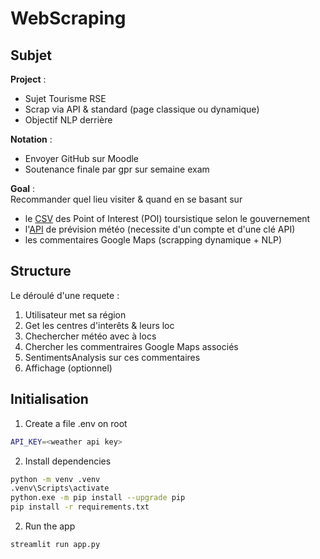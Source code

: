 # WebScraping

## Subjet

**Project** :
- Sujet Tourisme RSE
- Scrap via API & standard (page classique ou dynamique)
- Objectif NLP derrière

**Notation** :
- Envoyer GitHub sur Moodle
- Soutenance finale par gpr sur semaine exam

**Goal** :  
Recommander quel lieu visiter & quand en se basant sur
- le [CSV](https://www.data.gouv.fr/fr/datasets/datatourisme-la-base-nationale-des-donnees-publiques-dinformation-touristique-en-open-data) des  Point of Interest (POI) toursistique selon le gouvernement  
- l'[API](https://api.meteo-concept.com/documentation_openapi ) de prévision météo (necessite d'un compte et d'une clé API)
- les commentaires Google Maps (scrapping dynamique + NLP)

## Structure

Le déroulé d'une requete :
1. Utilisateur met sa région
2. Get les centres d'interêts & leurs loc
3. Chechercher météo avec à locs
4. Chercher les commentraires Google Maps associés
5. SentimentsAnalysis sur ces commentaires
6. Affichage (optionnel)

## Initialisation

1. Create a file .env on root
```bash
API_KEY=<weather api key>
```

2. Install dependencies
```bash
python -m venv .venv
.venv\Scripts\activate
python.exe -m pip install --upgrade pip
pip install -r requirements.txt
```

2. Run the app
```bash
streamlit run app.py
```